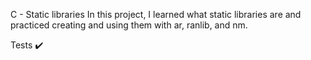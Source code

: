 C - Static libraries
In this project, I learned what static libraries are and practiced creating and using them with ar, ranlib, and nm.

Tests ✔️
